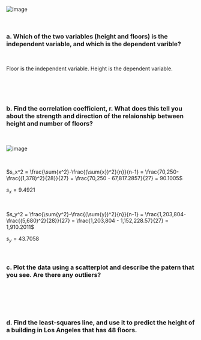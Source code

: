 
![image](https://github.com/user-attachments/assets/75c1cb07-6e26-4aa7-bd44-74b285db7ea6)

<br/>

### a. Which of the two variables (height and floors) is the independent variable, and which is the dependent varible?

<br/>

Floor is the independent variable.
Height is the dependent variable.

<br/>

<br/>

<br/>

### b. Find the correlation coefficient, r. What does this tell you about the strength and direction of the relaionship between height and number of floors?

<br/>

![image](https://github.com/user-attachments/assets/0e5d84ff-eda4-4ff3-b756-d68170caf939)

<br/>

$s_x^2 = \frac{\sum{x^2}-\frac{(\sum{x})^2}{n}}{n-1} = \frac{70,250-\frac{(1,378)^2}{28}}{27} = \frac{70,250 - 67,817.2857}{27} = 90.1005$

$s_x = 9.4921$

<br/>

$s_y^2 = \frac{\sum{y^2}-\frac{(\sum{y})^2}{n}}{n-1} = \frac{1,203,804-\frac{(5,680)^2}{28}}{27} = \frac{1,203,804 - 1,152,228.57}{27} = 1,910.2011$

$s_y = 43.7058$

<br/>

### c. Plot the data using a scatterplot and describe the patern that you see. Are there any outliers?

<br/>

<br/>

<br/>

<br/>

### d. Find the least-squares line, and use it to predict the height of a building in Los Angeles that has 48 floors.

<br/>

<br/>

<br/>

<br/>
